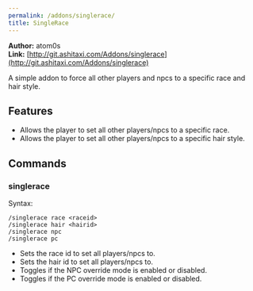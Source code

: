 ```yaml
---
permalink: /addons/singlerace/
title: SingleRace
---
```


**Author:** atom0s<br/>
**Link:** [http://git.ashitaxi.com/Addons/singlerace](http://git.ashitaxi.com/Addons/singlerace)

A simple addon to force all other players and npcs to a specific race and hair style.

## Features

  * Allows the player to set all other players/npcs to a specific race.
  * Allows the player to set all other players/npcs to a specific hair style.

## Commands

### singlerace
Syntax:
```
/singlerace race <raceid>
/singlerace hair <hairid>
/singlerace npc
/singlerace pc
```
  * Sets the race id to set all players/npcs to.
  * Sets the hair id to set all players/npcs to.
  * Toggles if the NPC override mode is enabled or disabled.
  * Toggles if the PC override mode is enabled or disabled.

